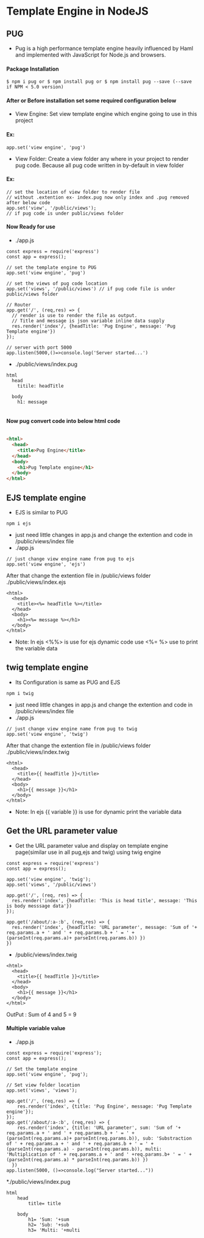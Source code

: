 # Template Engine in NodeJS
## PUG
* Pug is a high performance template engine heavily influenced by Haml and implemented with JavaScript for Node.js and browsers.
#### Package Installation
```node
$ npm i pug or $ npm install pug or $ npm install pug --save (--save if NPM < 5.0 version)
```
#### After or Before installation set some required configuration below
* View Engine: Set view template engine which engine going to use in this project
#### Ex:
```node
app.set('view engine', 'pug')
```
* View Folder: Create a view folder any where in your project to render pug code. Because all pug code written in by-default in view folder
#### Ex:
```node
// set the location of view folder to render file 
// without .extention ex- index.pug now only index and .pug removed after below code
app.set('view', '/public/views'); 
// if pug code is under public/views folder
```
#### Now Ready for use
* ./app.js
```node
const express = require('express')
const app = express();

// set the template engine to PUG
app.set('view engine', 'pug')

// set the views of pug code location
app.set('views', '/public/views') // if pug code file is under public/views folder

// Router
app.get('/', (req,res) => {
  // render is use to render the file as output.
  // Title and message is json variable inline data supply
  res.render('index'/, {headTitle: 'Pug Engine', message: 'Pug Template engine'})
});

// server with port 5000
app.listen(5000,()=>console.log('Server started...')
```
* ./public/views/index.pug
```pug
html
  head
    titile: headTitle
    
  body
    h1: message
    
```
#### Now pug convert code into below html code
```html

<html>
  <head>
    <title>Pug Engine</title>
  </head>
  <body>
    <h1>Pug Template engine</h1>
  </body>
</html>
```
## EJS template engine
* EJS is similar to PUG 
```node
npm i ejs
```
* just need little changes in app.js and change the extention and code in /public/views/index file
* ./app.js
```node
// just change view engine name from pug to ejs
app.set('view engine', 'ejs')
```
After that change the extention file in /public/views folder
./public/views/index.ejs
```ejs
<html>
  <head>
    <title><%= headTitle %></title>
  </head>
  <body>
    <h1><%= message %></h1>
  </body>
</html>
```
* Note: In ejs <%%> is use for ejs dynamic code use <%= %> use to print the variable data

## twig template engine
* Its Configuration is same as PUG and EJS
```node
npm i twig
```
* just need little changes in app.js and change the extention and code in /public/views/index file
* ./app.js
```node
// just change view engine name from pug to twig
app.set('view engine', 'twig')
```
After that change the extention file in /public/views folder
./public/views/index.twig
```twig
<html>
  <head>
    <title>{{ headTitle }}</title>
  </head>
  <body>
    <h1>{{ message }}</h1>
  </body>
</html>
```
* Note: In ejs {{ variable }} is use for dynamic print the variable data

## Get the URL parameter value
* Get the URL parameter value and display on template engine page(similar use in all pug,ejs and twig)
using twig engine
```node
const express = require('express')
const app = express();

app.set('view engine', 'twig');
app.set('views', '/public/views')

app.get('/', (req, res) => {
  res.render('index', {headTitle: 'This is head title', message: 'This is body messsage data'})
});

app.get('/about/:a-:b', (req,res) => {
  res.render('index', {headTitle: 'URL parameter', message: 'Sum of '+ req.params.a + ' and ' + req.params.b + ' = ' + (parseInt(req.params.a)+ parseInt(req.params.b)) })
})
```
* /public/views/index.twig
```twig
<html>
  <head>
    <title>{{ headTitle }}</title>
  </head>
  <body>
    <h1>{{ message }}</h1>
  </body>
</html>
```
OutPut : Sum of 4 and 5 = 9
#### Multiple variable value 
* ./app.js
```node
const express = require('express');
const app = express();

// Set the template engine
app.set('view engine', 'pug');

// Set view folder location
app.set('views', 'views');

app.get('/', (req,res) => {
    res.render('index', {title: 'Pug Engine', message: 'Pug Template engine'});
});
app.get('/about/:a-:b', (req,res) => {
    res.render('index', {title: 'URL parameter', sum: 'Sum of '+ req.params.a + ' and ' + req.params.b + ' = ' + (parseInt(req.params.a)+ parseInt(req.params.b)), sub: 'Substraction of ' + req.params.a + ' and ' + req.params.b + ' = ' + (parseInt(req.params.a) - parseInt(req.params.b)), multi: 'Multiplication of ' + req.params.a + ' and ' +req.params.b+ ' = ' + (parseInt(req.params.a) * parseInt(req.params.b)) })
  })
app.listen(5000, ()=>console.log("Server started..."))
```
*./public/views/index.pug
```pug
html
    head
        title= title

    body
        h1= 'Sum: '+sum
        h2= 'Sub: '+sub
        h3= 'Multi: '+multi
```
